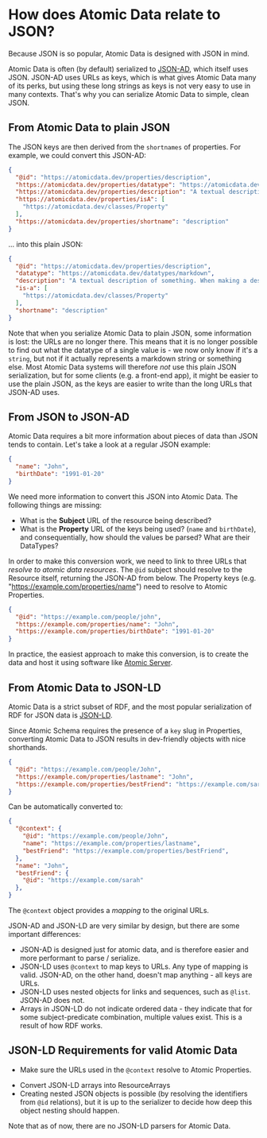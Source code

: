 # How does Atomic Data relate to JSON?

Because JSON is so popular, Atomic Data is designed with JSON in mind.

Atomic Data is often (by default) serialized to [JSON-AD](../core/json-ad.md), which itself uses JSON.
JSON-AD uses URLs as keys, which is what gives Atomic Data many of its perks, but using these long strings as keys is not very easy to use in many contexts.
That's why you can serialize Atomic Data to simple, clean JSON.

## From Atomic Data to plain JSON

The JSON keys are then derived from the `shortnames` of properties.
For example, we could convert this JSON-AD:

```json
{
  "@id": "https://atomicdata.dev/properties/description",
  "https://atomicdata.dev/properties/datatype": "https://atomicdata.dev/datatypes/markdown",
  "https://atomicdata.dev/properties/description": "A textual description of something. When making a description, make sure that the first few words tell the most important part. Give examples. Since the text supports markdown, you're free to use links and more.",
  "https://atomicdata.dev/properties/isA": [
    "https://atomicdata.dev/classes/Property"
  ],
  "https://atomicdata.dev/properties/shortname": "description"
}
```

... into this plain JSON:

```json
{
  "@id": "https://atomicdata.dev/properties/description",
  "datatype": "https://atomicdata.dev/datatypes/markdown",
  "description": "A textual description of something. When making a description, make sure that the first few words tell the most important part. Give examples. Since the text supports markdown, you're free to use links and more.",
  "is-a": [
    "https://atomicdata.dev/classes/Property"
  ],
  "shortname": "description"
}
```

Note that when you serialize Atomic Data to plain JSON, some information is lost: the URLs are no longer there.
This means that it is no longer possible to find out what the datatype of a single value is - we now only know if it's a `string`, but not if it actually represents a markdown string or something else.
Most Atomic Data systems will therefore _not_ use this plain JSON serialization, but for some clients (e.g. a front-end app), it might be easier to use the plain JSON, as the keys are easier to write than the long URLs that JSON-AD uses.

## From JSON to JSON-AD

Atomic Data requires a bit more information about pieces of data than JSON tends to contain. Let's take a look at a regular JSON example:

```json
{
  "name": "John",
  "birthDate": "1991-01-20"
}
```

We need more information to convert this JSON into Atomic Data.
The following things are missing:

* What is the **Subject** URL of the resource being described?
* What is the **Property** URL of the keys being used? (`name` and `birthDate`), and consequentially, how should the values be parsed? What are their DataTypes?

In order to make this conversion work, we need to link to three URLs that _resolve to atomic data resources_.
The `@id` subject should resolve to the Resource itself, returning the JSON-AD from below.
The Property keys (e.g. "https://example.com/properties/name") need to resolve to Atomic Properties.

```json
{
  "@id": "https://example.com/people/john",
  "https://example.com/properties/name": "John",
  "https://example.com/properties/birthDate": "1991-01-20"
}
```

In practice, the easiest approach to make this conversion, is to create the data and host it using software like [Atomic Server](https://github.com/joepio/atomic/blob/master/server/README.md).

## From Atomic Data to JSON-LD

Atomic Data is a strict subset of RDF, and the most popular serialization of RDF for JSON data is [JSON-LD](https://json-ld.org/).

Since Atomic Schema requires the presence of a `key` slug in Properties, converting Atomic Data to JSON results in dev-friendly objects with nice shorthands.

```json
{
  "@id": "https://example.com/people/John",
  "https://example.com/properties/lastname": "John",
  "https://example.com/properties/bestFriend": "https://example.com/sarah",
}
```

Can be automatically converted to:

```json
{
  "@context": {
    "@id": "https://example.com/people/John",
    "name": "https://example.com/properties/lastname",
    "bestFriend": "https://example.com/properties/bestFriend",
  },
  "name": "John",
  "bestFriend": {
    "@id": "https://example.com/sarah"
  },
}
```

The `@context` object provides a _mapping_ to the original URLs.

JSON-AD and JSON-LD are very similar by design, but there are some important differences:

- JSON-AD is designed just for atomic data, and is therefore easier and more performant to parse / serialize.
- JSON-LD uses `@context` to map keys to URLs. Any type of mapping is valid. JSON-AD, on the other hand, doesn't map anything - all keys are URLs.
- JSON-LD uses nested objects for links and sequences, such as `@list`. JSON-AD does not.
- Arrays in JSON-LD do not indicate ordered data - they indicate that for some subject-predicate combination, multiple values exist. This is a result of how RDF works.

## JSON-LD Requirements for valid Atomic Data

- Make sure the URLs used in the `@context` resolve to Atomic Properties.
<!-- Not sure about this.. maybe use RDF collections or some other model? -->
- Convert JSON-LD arrays into ResourceArrays
- Creating nested JSON objects is possible (by resolving the identifiers from `@id` relations), but it is up to the serializer to decide how deep this object nesting should happen.

Note that as of now, there are no JSON-LD parsers for Atomic Data.
